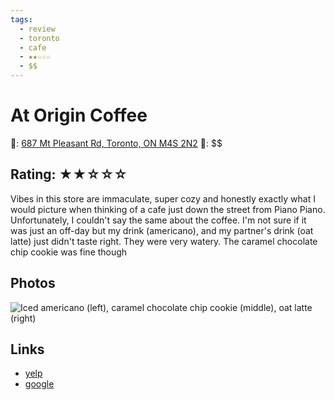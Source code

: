 ```yaml
---
tags:
  - review
  - toronto
  - cafe
  - ★★☆☆☆
  - $$
---
```

# At Origin Coffee

📌: [687 Mt Pleasant Rd, Toronto, ON M4S 2N2](https://maps.app.goo.gl/AZsrwbtBjPeb11C96)
💸: $$

## Rating: ★★☆☆☆

Vibes in this store are immaculate, super cozy and honestly exactly what I would picture when thinking of a cafe just down the street from Piano Piano. Unfortunately, I couldn't say the same about the coffee. I'm not sure if it was just an off-day but my drink (americano), and my partner's drink (oat latte) just didn't taste right. They were very watery. The caramel chocolate chip cookie was fine though

## Photos

![Iced americano (left), caramel chocolate chip cookie (middle), oat latte (right)](https://res.cloudinary.com/drwjkxxud/image/upload/v1721090830/E1D84FF5-819D-4ACF-BE35-A4B9D3D82B06_xdsye0.jpg)

## Links

- [yelp]()
- [google]()